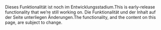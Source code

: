 <span data-ttu-id="b7f07-101">Dieses Funktionalität ist noch im Entwicklungsstadium.</span><span class="sxs-lookup"><span data-stu-id="b7f07-101">This is early-release functionality that we’re still working on.</span></span> <span data-ttu-id="b7f07-102">Die Funktionalität und der Inhalt auf der Seite unterliegen Änderungen.</span><span class="sxs-lookup"><span data-stu-id="b7f07-102">The functionality, and the content on this page, are subject to change.</span></span>
